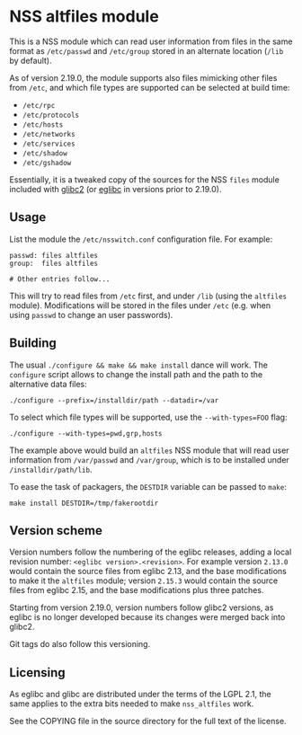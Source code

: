 NSS altfiles module
===================

This is a NSS module which can read user information from files
in the same format as `/etc/passwd` and `/etc/group` stored in an
alternate location (`/lib` by default).

As of version 2.19.0, the module supports also files mimicking
other files from `/etc`, and which file types are supported can
be selected at build time:

- `/etc/rpc`
- `/etc/protocols`
- `/etc/hosts`
- `/etc/networks`
- `/etc/services`
- `/etc/shadow`
- `/etc/gshadow`

Essentially, it is a tweaked copy of the sources for the NSS
`files` module included with [glibc2](http://www.gnu.org/software/libc/)
(or [eglibc](http://www.eglibc.org) in versions prior to 2.19.0).

Usage
-----

List the module the `/etc/nsswitch.conf` configuration file.
For example:

    passwd: files altfiles
    group:  files altfiles

    # Other entries follow...

This will try to read files from `/etc` first, and under
`/lib` (using the `altfiles` module). Modifications will be
stored in the files under `/etc` (e.g. when using `passwd`
to change an user passwords).

Building
--------

The usual `./configure && make && make install` dance will
work. The `configure` script allows to change the install
path and the path to the alternative data files:

    ./configure --prefix=/installdir/path --datadir=/var

To select which file types will be supported, use the
`--with-types=FOO` flag:

    ./configure --with-types=pwd,grp,hosts

The example above would build an `altfiles` NSS module that
will read user information from `/var/passwd` and `/var/group`,
which is to be installed under `/installdir/path/lib`.

To ease the task of packagers, the `DESTDIR` variable can
be passed to `make`:

    make install DESTDIR=/tmp/fakerootdir

Version scheme
--------------

Version numbers follow the numbering of the eglibc releases,
adding a local revision number: `<eglibc version>.<revision>`.
For example version `2.13.0` would contain the source files
from eglibc 2.13, and the base modifications to make it the
`altfiles` module; version `2.15.3` would contain the source
files from eglibc 2.15, and the base modifications plus three
patches.

Starting from version 2.19.0, version numbers follow glibc2
versions, as eglibc is no longer developed because its changes
were merged back into glibc2.

Git tags do also follow this versioning.

Licensing
---------

As eglibc and glibc are distributed under the terms of the
LGPL 2.1, the same applies to the extra bits needed to make
`nss_altfiles` work.

See the COPYING file in the source directory for the full
text of the license.


